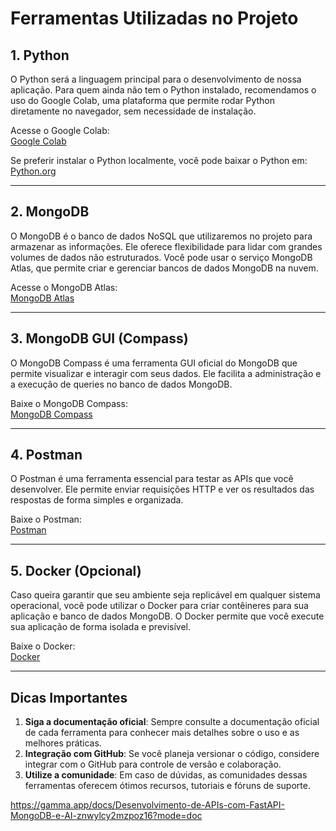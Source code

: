 # Ferramentas Utilizadas no Projeto

## 1. Python

O Python será a linguagem principal para o desenvolvimento de nossa aplicação. Para quem ainda não tem o Python instalado, recomendamos o uso do Google Colab, uma plataforma que permite rodar Python diretamente no navegador, sem necessidade de instalação.

Acesse o Google Colab:  
[Google Colab](https://colab.research.google.com/)

Se preferir instalar o Python localmente, você pode baixar o Python em:  
[Python.org](https://www.python.org/)

---

## 2. MongoDB

O MongoDB é o banco de dados NoSQL que utilizaremos no projeto para armazenar as informações. Ele oferece flexibilidade para lidar com grandes volumes de dados não estruturados. Você pode usar o serviço MongoDB Atlas, que permite criar e gerenciar bancos de dados MongoDB na nuvem.

Acesse o MongoDB Atlas:  
[MongoDB Atlas](https://www.mongodb.com/pt-br/)

---

## 3. MongoDB GUI (Compass)

O MongoDB Compass é uma ferramenta GUI oficial do MongoDB que permite visualizar e interagir com seus dados. Ele facilita a administração e a execução de queries no banco de dados MongoDB.

Baixe o MongoDB Compass:  
[MongoDB Compass](https://www.mongodb.com/pt-br/products/tools/compass)

---

## 4. Postman

O Postman é uma ferramenta essencial para testar as APIs que você desenvolver. Ele permite enviar requisições HTTP e ver os resultados das respostas de forma simples e organizada.

Baixe o Postman:  
[Postman](https://www.postman.com/downloads/)

---

## 5. Docker (Opcional)

Caso queira garantir que seu ambiente seja replicável em qualquer sistema operacional, você pode utilizar o Docker para criar contêineres para sua aplicação e banco de dados MongoDB. O Docker permite que você execute sua aplicação de forma isolada e previsível.

Baixe o Docker:  
[Docker](https://www.docker.com/products/docker-desktop)

---

## Dicas Importantes

1. **Siga a documentação oficial**: Sempre consulte a documentação oficial de cada ferramenta para conhecer mais detalhes sobre o uso e as melhores práticas.
2. **Integração com GitHub**: Se você planeja versionar o código, considere integrar com o GitHub para controle de versão e colaboração.
3. **Utilize a comunidade**: Em caso de dúvidas, as comunidades dessas ferramentas oferecem ótimos recursos, tutoriais e fóruns de suporte.


https://gamma.app/docs/Desenvolvimento-de-APIs-com-FastAPI-MongoDB-e-AI-znwylcy2mzpoz16?mode=doc
